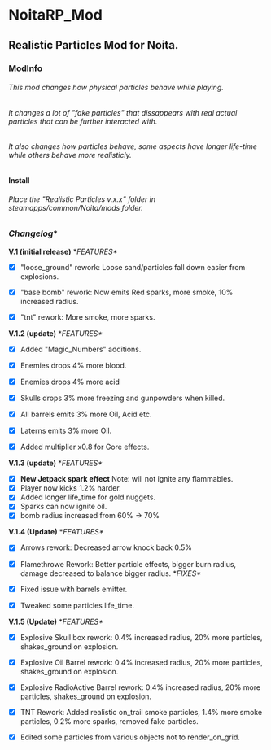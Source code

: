 # **NoitaRP_Mod**
## Realistic Particles Mod for Noita.




### **ModInfo**
###### This mod changes how physical particles behave while playing.
###### It changes a lot of "fake particles" that dissappears with real actual particles that can be further interacted with.
###### It also changes how particles behave, some aspects have longer life-time while others behave more realisticly. 


 **Install**
###### Place the "Realistic Particles v.x.x" folder in steamapps/common/Noita/mods folder.









### *Changelog**

 **V.1 (initial release)**
**FEATURES\**
- [x] "loose_ground" rework: Loose sand/particles fall down easier from explosions.
- [x] "base bomb" rework: Now emits Red sparks, more smoke, 10% increased radius.
- [x] "tnt" rework: More smoke, more sparks.


 **V.1.2 (update)**
**FEATURES\**
- [x] Added "Magic_Numbers" additions.
- [x] Enemies drops 4% more blood.
- [x] Enemies drops 4% more acid
- [x] Skulls drops 3% more freezing and gunpowders when killed.
- [x] All barrels emits 3% more Oil, Acid etc.
- [x] Laterns emits 3% more Oil.
- [x] Added multiplier x0.8 for Gore effects.


**V.1.3 (update)**
**FEATURES\**
- [x] **New Jetpack spark effect**   Note: will not ignite any flammables.
- [x] Player now kicks 1.2% harder.
- [x] Added longer life_time for gold nuggets.
- [x] Sparks can now ignite oil.
- [x] bomb radius increased from 60% -> 70%

**V.1.4 (Update)**
**FEATURES\**
- [x] Arrows rework: Decreased arrow knock back 0.5%
- [x] Flamethrowe Rework: Better particle effects, bigger burn radius, damage decreased to balance bigger radius.
**FIXES\**
- [x] Fixed issue with barrels emitter.
- [x] Tweaked some particles life_time.


**V.1.5 (Update)**
**FEATURES\**
- [x] Explosive Skull box rework: 0.4% increased radius, 20% more particles, shakes_ground on explosion.
- [x] Explosive Oil Barrel rework: 0.4% increased radius, 20% more particles, shakes_ground on explosion.
- [x] Explosive RadioActive Barrel rework: 0.4% increased radius, 20% more particles, shakes_ground on explosion.
- [x] TNT Rework: Added realistic on_trail smoke particles, 1.4% more smoke particles, 0.2% more sparks, removed fake particles.
- [x] Edited some particles from various objects not to render_on_grid.

